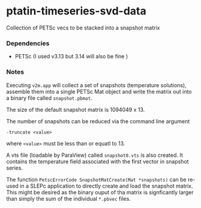 # ptatin-timeseries-svd-data
Collection of PETSc vecs to be stacked into a snapshot matrix



### Dependencies

* PETSc (I used v3.13 but 3.14 will also be fine )



### Notes

Executing `v2m.app` will collect a set of snapshots (temperature solutions), assemble them into a single PETSc Mat object and write the matrix out into a binary file called `snapshot.pbmat`.

The size of the default snapshot matrix is 1094049 x 13.

The number of snapshots can be reduced via the command line argument 

```
-truncate <value>
```

where `<value>` must be less than or equatl to 13.

A vts file (loadable by ParaView) called `snapshot0.vts` is also created. It contains the temperature field associated with the first vector in snapshot series.

The function `PetscErrorCode SnapshotMatCreate(Mat *snapshots)` can be re-used in a SLEPc application to directly create and load the snapshot matrix. This might be desired as the binary ouput of tha matrix is signficantly larger than simply the sum of the individual `*.pbvec` files.